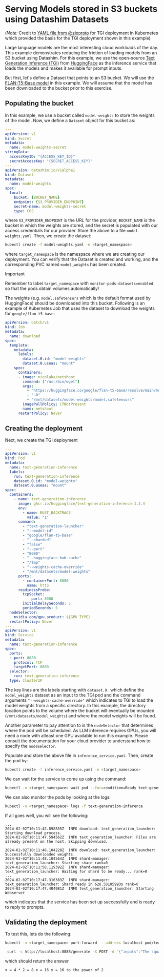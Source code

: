 # Serving Models stored in S3 buckets using Datashim Datasets

(_Note:_ Credit to [YAML file from @zioproto](https://github.com/zioproto/kube-cheshire-cat/blob/1ae8be76e333482a2656431c9e6de59f2132c79c/kubernetes/tgi.yaml) for TGI deployment in Kubernetes which provided the basis for the TGI deployment shown in this example)

Large language models are the most interesting cloud workloads of the day. This example demonstrates reducing the friction of loading models from an S3 bucket using Datashim. For this example, we use the open-source [Text Generation Inference (TGI)](https://github.com/huggingface/text-generation-inference) from [HuggingFace](https://huggingface.co/) as the inference service that loads the models and makes it available for prompt inputs. 

But first, let's define a Dataset that points to an S3 bucket. We will use the [FLAN-T5-Base model](https://huggingface.co/google/flan-t5-base) in this example. We will assume that the model has been downloaded to the bucket prior to this exercise. 

## Populating the bucket

In this example, we use a bucket called `model-weights` to store the weights of the model. Now, we define a `Dataset` object for this bucket as:

```yaml
---
apiVersion: v1
kind: Secret
metadata:
  name: model-weights-secret
stringData:
  accessKeyID: "{ACCESS_KEY_ID}"
  secretAccessKey: "{SECRET_ACCESS_KEY}"
---
apiVersion: datashim.io/v1alpha1
kind: Dataset
metadata:
  name: model-weights
spec:
  local:
    bucket: {BUCKET_NAME}
    endpoint: {S3_PROVIDER_ENDPOINT}
    secret-name: model-weights-secret
    type: COS
```

where `S3_PROVIDER_ENDPOINT` is the URL for the provider, `BUCKET_NAME` is the bucket in which the weights are stored, and the secret is populated with our access credentials for our provider. Store the above to a file `model-weights.yaml`. Then, we create the dataset:

```bash
kubectl create -f model-weights.yaml -n <target_namespace>
```

where `target_namespace` is the namespace where we are creating our deployment. You can verify that the Dataset is created and working, and the corresponding PVC named `model_weights` has been created.

> [!IMPORTANT]
> Remember to label `target_namespace` with `monitor-pods-datasets=enabled` so that the pods obtain volumes automatically!

The weights (e.g. `model.safetensors` which is the default format used by HuggingFace) should be downloaded into this bucket. Following is an example of Kubernetes Job that uses the dataset to download the weights for `google/flan-t5-base`: 

```yaml
apiVersion: batch/v1
kind: Job
metadata:
  name: download
spec:
  template:
    metadata:
      labels:
        dataset.0.id: "model-weights"
        dataset.0.useas: "mount"
    spec:
      containers:
      - image: nicolaka/netshoot
        command: ["/usr/bin/wget"]
        args:
          - "https://huggingface.co/google/flan-t5-base/resolve/main/model.safetensors?download=true"
          - "-O"
          - "/mnt/datasets/model-weights/model.safetensors"
        imagePullPolicy: IfNotPresent
        name: netshoot
      restartPolicy: Never
```

## Creating the deployment

Next, we create the TGI deployment
```yaml
---
apiVersion: v1
kind: Pod
metadata:
  name: text-generation-inference
  labels:
    run: text-generation-inference
    dataset.0.id: "model-weights"
    dataset.0.useas: "mount"
spec:
  containers:
    - name: text-generation-inference
      image: ghcr.io/huggingface/text-generation-inference:1.3.4
      env:
        - name: RUST_BACKTRACE
          value: "1"
      command:
        - "text-generation-launcher"
        - "--model-id"
        - "google/flan-t5-base"
        - "--sharded"
        - "false"
        - "--port"
        - "8080"
        - "--huggingface-hub-cache"
        - "/tmp"
        - "--weights-cache-override"
        - "/mnt/datasets/model-weights"
      ports:
        - containerPort: 8080
          name: http
      readinessProbe:
        tcpSocket:
            port: 8080
        initialDelaySeconds: 5
        periodSeconds: 5
  nodeSelector:
    nvidia.com/gpu.product: ${GPU_TYPE}
  restartPolicy: Never
---
apiVersion: v1
kind: Service
metadata:
  name: text-generation-inference
spec:
  ports:
  - port: 8080
    protocol: TCP
    targetPort: 8080
  selector:
    run: text-generation-inference
  type: ClusterIP
```

The key lines are the labels starting with `dataset.0.` which define the `model_weights` dataset as an input to the TGI pod and the command arguments `"--weights-cache-override"` which indicates to TGI to load the model weights from a specific directory. In this example, the directory location points to the volume where the bucket will eventually be mounted (`/mnt/datasets/model_weights`) and where the model weights will be found. 

Another parameter to pay attention to is the `nodeSelector` that determines where the pod will be scheduled. As LLM inference requires GPUs, you will need a node with atleast one GPU available to run this example. Please consult the documentation for your cloud provider to understand how to specify the `nodeSelector`.

Populate and store the above file in `inference_service.yaml`. Then, create the pod by:
```bash
kubectl create -f inference_service.yaml -n <target_namespace>
```

We can wait for the service to come up using the command:
```bash
kubectl -n <target_namespace> wait pod --for=condition=Ready text-generation-inference --timeout=-1s
```

We can also monitor the pods by looking at the logs:
```bash
kubectl -n <target_namespace> logs -f text-generation-inference 
```

If all goes well, you will see the following:
```
...
2024-02-02T10:11:42.898835Z  INFO download: text_generation_launcher: Starting download process.
2024-02-02T10:11:47.594562Z  INFO text_generation_launcher: Files are already present on the host. Skipping download.

2024-02-02T10:11:48.104228Z  INFO download: text_generation_launcher: Successfully downloaded weights.
2024-02-02T10:11:48.104564Z  INFO shard-manager: text_generation_launcher: Starting shard rank=0
2024-02-02T10:11:58.119392Z  INFO shard-manager: text_generation_launcher: Waiting for shard to be ready... rank=0
...
2024-02-02T10:17:47.316383Z  INFO shard-manager: text_generation_launcher: Shard ready in 628.50105993s rank=0
2024-02-02T10:17:47.404081Z  INFO text_generation_launcher: Starting Webserver
```
which indicates that the service has been set up successfully and is ready to reply to prompts.

## Validating the deployment

To test this, lets do the following:
```bash
kubectl -n <target_namespace> port-forward  --address localhost pod/text-generation-inference 8888:8080
```

```bash
 curl -s http://localhost:8888/generate -X POST -d '{"inputs":"The square root of x is the cube root of y. What is y to the power of 2, if x = 4?", "parameters":{"max_new_tokens":1000}}'  -H 'Content-Type: application/json' | jq -r .generated_text
```
which should return the answer
```
x = 4 * 2 = 8 x = 16 y = 16 to the power of 2
```
